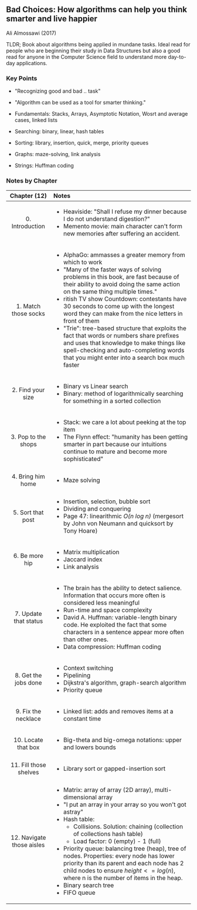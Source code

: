## Bad Choices: How algorithms can help you think smarter and live happier
Ali Almossawi (2017)

TLDR; Book about algorithms being applied in mundane tasks. Ideal read for people who are beginning their study in Data Structures but also a good read for anyone in the Computer Science field to understand more day-to-day applications.

### Key Points
* "Recognizing good and bad .. task"
* "Algorithm can be used as a tool for smarter thinking."

* Fundamentals: Stacks, Arrays, Asymptotic Notation, Wosrt and average cases, linked lists
* Searching: binary, linear, hash tables
* Sorting: library, insertion, quick, merge, priority queues
* Graphs: maze-solving, link analysis
* Strings: Huffman coding

### Notes by Chapter


| Chapter (12) | Notes  |
| :-------------: | :------------- |
| 0. Introduction | <ul><li>Heaviside: "Shall I refuse my dinner because I do not understand digestion?"</li><li>Memento movie: main character can't form new memories after suffering an accident.</li></ul> |
| 1. Match those socks | <ul><li>AlphaGo: ammasses a greater memory from which to work</li><li>"Many of the faster ways of solving problems in this book, are fast because of their ability to avoid doing the same action on the same thing multiple times."</li><li>ritish TV show Countdown: contestants have 30 seconds to come up with the longest word they can make from the nice letters in front of them</li><li>"Trie": tree-based structure that exploits the fact that words or numbers share prefixes and uses that knowledge to make things like spell-checking and auto-completing words that you might enter into a search box much faster</li></ul> |
| 2. Find your size | <ul><li>Binary vs Linear search</li><li>Binary: method of logarithmically searching for something in a sorted collection</li></ul> |
| 3. Pop to the shops | <ul><li>Stack: we care a lot about peeking at the top item</li><li>The Flynn effect: "humanity has been getting smarter in part because our intuitions continue to mature and become more sophisticated"</li></ul> |
| 4. Bring him home | <ul><li>Maze solving</li></ul> |
| 5. Sort that post | <ul><li>Insertion, selection, bubble sort</li><li>Dividing and conquering</li><li>Page 47: linearithmic *O(n log n)* (mergesort by John von Neumann and quicksort by Tony Hoare)</li></ul> |
| 6. Be more hip | <ul><li>Matrix multiplication</li><li>Jaccard index</li><li>Link analysis</li></ul> |
| 7. Update that status | <ul><li>The brain has the ability to detect salience. Information that occurs more often is considered less meaningful</li><li>Run-time and space complexity</li><li>David A. Huffman: variable-length binary code. He exploited the fact that some characters in a sentence appear more often than other ones.</li><li>Data compression: Huffman coding</li></ul> |
| 8. Get the jobs done | <ul><li>Context switching</li><li>Pipelining</li><li>Dijkstra's algorithm, graph-search algorithm</li><li>Priority queue</li></ul> |
| 9. Fix the necklace | <ul><li>Linked list: adds and removes items at a constant time</li></ul> |
| 10. Locate that box  | <ul><li>Big-theta and big-omega notations: upper and lowers bounds</li></ul> |
| 11. Fill those shelves | <ul><li>Library sort or gapped-insertion sort</li></ul> |
| 12. Navigate those aisles | <ul><li>Matrix: array of array (2D array), multi-dimensional array</li><li>"I put an array in your array so you won't got astray"</li><li>Hash table:<ul><li>Collisions. Solution: chaining (collection of collections hash table)</li><li>Load factor: 0 (empty) - 1 (full)</li></ul></li><li>Priority queue: balancing tree (heap), tree of nodes. Properties: every node has lower priority than its parent and each node has 2 child nodes to ensure $height <= log(n)$, where n is the number of items in the heap.</li><li>Binary search tree</li><li>FIFO queue</li></ul> |
 

